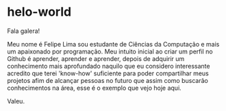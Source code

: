 # helo-world

Fala galera!

Meu nome é Felipe Lima sou estudante de Ciências da Computação e mais um apaixonado por programação.
Meu intuito inicial ao criar um perfil no Github é aprender, aprender e aprender, depois de adquirir um conhecimento mais aprofundado naquilo que eu considero interessante acredito que terei 'know-how' suficiente para poder compartilhar meus projetos afim de alcançar pessoas no futuro que assim como buscarão conhecimentos na área, esse é o exemplo que vejo hoje aqui.

Valeu.
